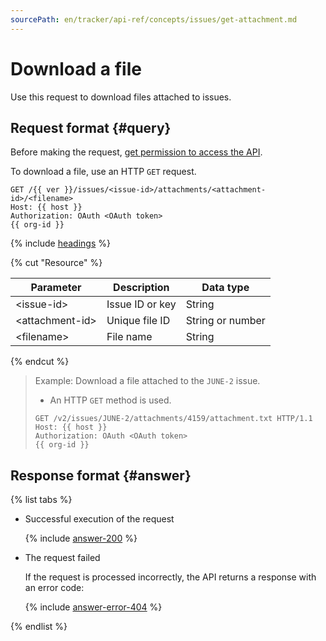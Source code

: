 ```yaml
---
sourcePath: en/tracker/api-ref/concepts/issues/get-attachment.md
---
```

# Download a file

Use this request to download files attached to issues.

## Request format {#query}

Before making the request, [get permission to access the API](../access.md).

To download a file, use an HTTP `GET` request.

```
GET /{{ ver }}/issues/<issue-id>/attachments/<attachment-id>/<filename>
Host: {{ host }}
Authorization: OAuth <OAuth token>
{{ org-id }}
```

{% include [headings](../../../_includes/tracker/api/headings.md) %}

{% cut "Resource" %}

| Parameter | Description | Data type |
| ----- | ----- | ----- |
| \<issue-id\> | Issue ID or key | String |
| \<attachment-id\> | Unique file ID | String or number |
| \<filename\> | File name | String |

{% endcut %}

> Example: Download a file attached to the `JUNE-2` issue.
>
>- An HTTP `GET` method is used.
>
>```
>GET /v2/issues/JUNE-2/attachments/4159/attachment.txt HTTP/1.1
>Host: {{ host }}
>Authorization: OAuth <OAuth token>
>{{ org-id }}
>```

## Response format {#answer}

{% list tabs %}

- Successful execution of the request

    {% include [answer-200](../../../_includes/tracker/api/answer-200.md) %}

- The request failed

    If the request is processed incorrectly, the API returns a response with an error code:

    {% include [answer-error-404](../../../_includes/tracker/api/answer-error-404.md) %}

{% endlist %}

